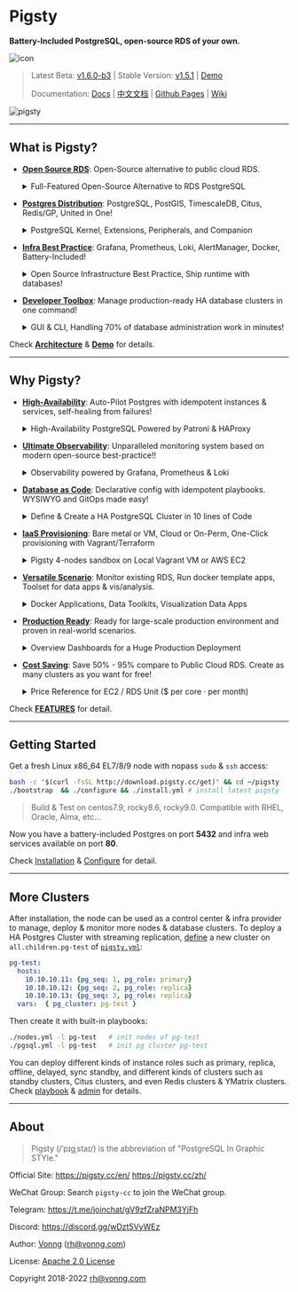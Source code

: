 # Pigsty

**Battery-Included PostgreSQL, open-source RDS of your own.**

![icon](https://user-images.githubusercontent.com/8587410/198861991-cd169e71-9d62-42ca-a3e0-db945d5751d9.svg)

> Latest Beta: [v1.6.0-b3](https://github.com/Vonng/pigsty/releases/tag/v1.6.0-b3) | Stable Version: [v1.5.1](https://github.com/Vonng/pigsty/releases/tag/v1.5.1)  |  [Demo](http://demo.pigsty.cc)
>
> Documentation: [Docs](https://pigsty.cc/en/) | [中文文档](https://pigsty.cc/zh/) | [Github Pages](https://vonng.github.io/pigsty/#/) | [Wiki](https://github.com/Vonng/pigsty/wiki)


![pigsty](https://user-images.githubusercontent.com/8587410/198840611-744709cb-cf25-4dff-a91d-c593347076a8.jpg)



--------

## What is Pigsty?


* [**Open Source RDS**](#): Open-Source alternative to public cloud RDS.
  <details><summary>Full-Featured Open-Source Alternative to RDS PostgreSQL</summary>

  ![RDS](https://user-images.githubusercontent.com/8587410/198838843-3b9c4c42-849b-48d3-9a13-25da10c33a86.gif)

  > If you can have a better RDS service with the price of EC2, Why use RDS at all?
  </details>
* [**Postgres Distribution**](#): PostgreSQL, PostGIS, TimescaleDB, Citus, Redis/GP, United in One!
  <details><summary>PostgreSQL Kernel, Extensions, Peripherals, and Companion</summary>

  ![DISTRO](https://user-images.githubusercontent.com/8587410/198838835-f9df4737-f109-4e5b-b5a0-f54aa1b33c5a.gif)

  > PostGIS, TimescaleDB, Citus, and hundreds of extensions!
  </details>

* [**Infra Best Practice**](#): Grafana, Prometheus, Loki, AlertManager, Docker, Battery-Included!
  <details><summary>Open Source Infrastructure Best Practice, Ship runtime with databases!</summary>

  ![ARCH](https://user-images.githubusercontent.com/8587410/198838831-d0f263cb-da99-46db-a33e-01e7a9c6e061.gif)

  > If you can have a better RDS service with the price of EC2, Why use RDS at all?
  </details>

* [**Developer Toolbox**](#): Manage production-ready HA database clusters in one command!
  <details><summary>GUI & CLI, Handling 70% of database administration work in minutes!</summary>

  ![INTERFACE](https://user-images.githubusercontent.com/8587410/198838840-898dbe75-8af7-4b87-9d18-02abc33f36eb.gif)

  > Define clusters in a declarative manner and materialize them with idempotent playbooks
  </details>

Check [**Architecture**](https://github.com/Vonng/pigsty/wiki/Architecture) & [**Demo**](http://demo.pigsty.cc) for details.




--------

## Why Pigsty?


* [**High-Availability**](#): Auto-Pilot Postgres with idempotent instances & services, self-healing from failures!
  <details><summary>High-Availability PostgreSQL Powered by Patroni & HAProxy</summary>

  ![HA](https://user-images.githubusercontent.com/8587410/198838836-433331a4-0df1-4588-944c-625c34430f2f.svg)

  > Self-healing on hardware failures: Failover impact on primary < 30s, Switchover impact < 1s
  </details>

* [**Ultimate Observability**](#): Unparalleled monitoring system based on modern open-source best-practice!!
  <details><summary>Observability powered by Grafana, Prometheus & Loki</summary>

  ![DASHBOARD](https://user-images.githubusercontent.com/8587410/198838834-1bd30b7e-47c9-4e35-90cb-5a75a2e6f6c6.jpg)

  > 3K+ metrics on 30+ dashboards, Check [http://demo.pigsty.cc](http://demo.pigsty.cc) for a live demo!

  </details>

* [**Database as Code**](#): Declarative config with idempotent playbooks. WYSIWYG and GitOps made easy!
  <details><summary>Define & Create a HA PostgreSQL Cluster in 10 lines of Code</summary>

  ![IAC](https://user-images.githubusercontent.com/8587410/198838838-91c3d193-f600-422c-b504-b9bbec076802.gif)

  > Create a 3-node HA PostgreSQL with 10 lines of config and one command!

  </details>

* [**IaaS Provisioning**](#): Bare metal or VM, Cloud or On-Perm, One-Click provisioning with Vagrant/Terraform

  <details><summary>Pigsty 4-nodes sandbox on Local Vagrant VM or AWS EC2</summary>

  ![SANDBOX](https://user-images.githubusercontent.com/8587410/198838845-09aee295-31d2-495b-b206-40ffc5f25133.gif)

  > Full-featured 4 nodes demo sandbox can be created using pre-configured vagrant & terraform templates.

  </details>

* [**Versatile Scenario**](f#):  Monitor existing RDS, Run docker template apps, Toolset for data apps & vis/analysis.
  <details><summary>Docker Applications, Data Toolkits, Visualization Data Apps</summary>

  ![APP](https://user-images.githubusercontent.com/8587410/198838829-f0ea4af2-d33f-4978-a31a-ed81897aa8d1.gif)

  > If your software requires a PostgreSQL, Pigsty may be the easiest way to get one.
  </details>


* [**Production Ready**](#): Ready for large-scale production environment and proven in real-world scenarios.

  <details><summary>Overview Dashboards for a Huge Production Deployment</summary>

  ![OVERVIEW](https://user-images.githubusercontent.com/8587410/198838841-b0796703-03c3-483b-bf52-dbef9ea10913.gif)

  > A real-world Pigsty production deployment with 240 nodes, 13kC / 100T, 500K TPS , 3+ years.

    </details>

* [**Cost Saving**](#): Save 50% - 95% compare to Public Cloud RDS. Create as many clusters as you want for free!

  <details><summary>Price Reference for EC2 / RDS Unit  ($ per  core · per month)</summary>

  | Resource       | **Node Price** |
  |----------------| ---------------|
  | AWS EC2 C5D.METAL 96C 200G                             | 11 ~ 14        |
  | Aliyun ECS 2xMem Series Exclusive                      | 28 ~ 38        |
  | IDC Self-Hosting: Dell R730 64C 384G x PCI-E SSD 3.2TB | 2.6            |
  | IDC Self-Hosting: Dell R730 40C 64G (China Mobile)     | 3.6            |
  | UCloud VPC 8C / 16G Exclusive                          | 3.3            |
  | **⬆️ EC2  /  RDS⬇️**                                   |  **RDS Price** |
  | Aliyun RDS PG 2x Mem                                   | 36 ~ 56        |
  | AWS RDS PostgreSQL db.T2 (4x) / EBS                    | 60             |
  | AWS RDS PostgreSQL db.M5 (4x) / EBS                    | 84             |
  | AWS RDS PostgreSQL db.R6G (8x) / EBS                   | 108            |
  | AWS RDS PostgreSQL db.M5 24xlarge (96C 384G)           | 182            |
  | Oracle Licenses                                        | 1300           |

  > AWS Price [Calculator](https://calculator.amazonaws.cn/#/): You can run RDS service with a dramatic cost reduction with EC2 or IDC.

  </details>

Check [**FEATURES**](https://github.com/Vonng/pigsty/wiki/Overview) for detail.



--------

## Getting Started

Get a fresh Linux x86_64 EL7/8/9 node with nopass `sudo` & `ssh` access:

```bash
bash -c "$(curl -fsSL http://download.pigsty.cc/get)" && cd ~/pigsty   
./bootstrap  && ./configure && ./install.yml # install latest pigsty
```

> Build & Test on centos7.9, rocky8.6, rocky9.0. Compatible with RHEL, Oracle, Alma, etc...

Now you have a battery-included Postgres on port **5432** and infra web services available on port **80**.

Check [Installation](https://github.com/Vonng/pigsty/wiki/Installation) & [Configure](https://github.com/Vonng/pigsty/wiki/Configuration) for detail.




--------

## More Clusters

After installation, the node can be used as a control center & infra provider to manage, deploy & monitor more nodes & database clusters. To deploy a HA Postgres Cluster with streaming replication, [define](https://github.com/Vonng/pigsty/blob/master/pigsty.yml#L157) a new cluster on `all.children.pg-test` of [`pigsty.yml`](https://github.com/Vonng/pigsty/blob/master/pigsty.yml):

```yaml
pg-test:
  hosts:
    10.10.10.11: {pg_seq: 1, pg_role: primary}
    10.10.10.12: {pg_seq: 2, pg_role: replica}
    10.10.10.13: {pg_seq: 3, pg_role: replica}
  vars:  { pg_cluster: pg-test }
```

Then create it with built-in playbooks:

```bash
./nodes.yml -l pg-test   # init nodes of pg-test 
./pgsql.yml -l pg-test   # init pg cluster pg-test
```

You can deploy different kinds of instance roles such as primary, replica, offline, delayed, sync standby, and different kinds of clusters such as standby clusters, Citus clusters, and even Redis clusters & YMatrix clusters. Check [playbook](https://github.com/Vonng/pigsty/wiki/Playbook) & [admin](https://github.com/Vonng/pigsty/wiki/Administration) for details.



--------

## About

> Pigsty (/ˈpɪɡˌstaɪ/) is the abbreviation of "PostgreSQL In Graphic STYle."

Official Site: https://pigsty.cc/en/  https://pigsty.cc/zh/

WeChat Group: Search `pigsty-cc` to join the WeChat group.

Telegram: https://t.me/joinchat/gV9zfZraNPM3YjFh

Discord: https://discord.gg/wDzt5VyWEz

Author: [Vonng](https://vonng.com/en) ([rh@vonng.com](mailto:rh@vonng.com))

License: [Apache 2.0 License](LICENSE)

Copyright 2018-2022 rh@vonng.com
